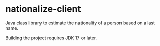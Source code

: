 nationalize-client
==================

Java class library to estimate the nationality of a person based on a last name.

Building the project requires JDK 17 or later.

